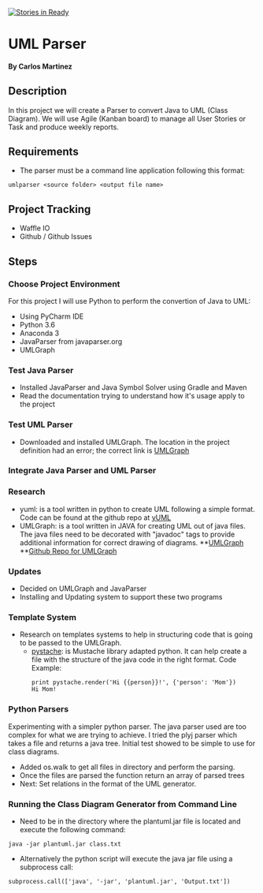 [![Stories in Ready](https://badge.waffle.io/carlo379/UMLParser.png?label=ready&title=Ready)](http://waffle.io/carlo379/UMLParser)
# UML Parser
#### By Carlos Martinez

## Description
In this project we will create a Parser to convert Java to UML (Class Diagram).  We will use Agile (Kanban board) to manage all
User Stories or Task and produce weekly reports.

## Requirements
* The parser must be a command line application following this format:
```
umlparser <source folder> <output file name>
```

## Project Tracking
* Waffle IO
* Github / Github Issues

## Steps

### Choose Project Environment
For this project I will use Python to perform the convertion of Java to UML:
* Using PyCharm IDE
* Python 3.6
* Anaconda 3
* JavaParser from javaparser.org
* UMLGraph

### Test Java Parser
- Installed JavaParser and Java Symbol Solver using Gradle and Maven
- Read the documentation trying to understand how it's usage apply to the project

### Test UML Parser
- Downloaded and installed UMLGraph.  The location in the project definition had an error; the correct link is [UMLGraph](https://www.spinellis.gr/umlgraph/)
### Integrate Java Parser and UML Parser

### Research
* yuml: is a tool written in python to create UML following a simple format.  Code can be found at the github
repo at [yUML](https://github.com/wandernauta/yuml)
* UMLGraph: is a tool written in JAVA for creating UML out of java files.  The java files need to be decorated with
"javadoc" tags to provide additional information for correct drawing of diagrams.
**[UMLGraph](https://www.spinellis.gr/umlgraph/)
**[Github Repo for UMLGraph](https://github.com/dspinellis/UMLGraph)

### Updates
* Decided on UMLGraph and JavaParser
* Installing and Updating system to support these two programs

### Template System
* Research on templates systems to help in structuring code that is going to be passed to the UMLGraph.
  * [pystache](https://github.com/defunkt/pystache): is Mustache library adapted python.  It can help
    create a file with the structure of the java code in the right format.  Code Example:
    ```
    print pystache.render('Hi {{person}}!', {'person': 'Mom'})
    Hi Mom!
    ```
### Python Parsers
Experimenting with a simpler python parser.  The java parser used are too complex for what we are trying to achieve.  I tried the plyj parser
which takes a file and returns a java tree.  Initial test showed to be simple to use for class diagrams.

* Added os.walk to get all files in directory and perform the parsing.
* Once the files are parsed the function return an array of parsed trees
* Next:  Set relations in the format of the UML generator.

### Running the Class Diagram Generator from Command Line
 * Need to be in the directory where the plantuml.jar file is located and execute the following command:
```
java -jar plantuml.jar class.txt
```
 * Alternatively the python script will execute the java jar file using a subprocess call:
 ```
 subprocess.call(['java', '-jar', 'plantuml.jar', 'Output.txt'])
 ```



